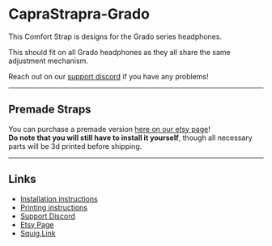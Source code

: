 # CapraStrapra-Grado

This Comfort Strap is designs for the Grado series headphones. <p>This should fit on all Grado headphones as they all share the same adjustment mechanism.<br><p>Reach out on our [support discord](https://discord.com/invite/fb4HdDvErF) if you have any problems!<br>


---

## Premade Straps

You can purchase a premade version [here on our etsy page](https://www.etsy.com/listing/1401186654/sennheiser-6x0-comfort-strap)!<br>**Do note that you will still have to install it yourself**, though all necessary parts will be 3d printed before shipping.

---

## Links

- [Installation instructions](https://github.com/CapraAudio/CapraStrapra-Grado/blob/main/Install-Instructions.md)
- [Printing instructions](https://github.com/CapraAudio/CapraStrapra-Grado/blob/main/Printing-Instructions.md)
- [Support Discord](https://discord.com/invite/fb4HdDvErF)
- [Etsy Page](https://www.etsy.com/listing/1401186654/sennheiser-6x0-comfort-strap)
- [Squig.Link](https://capraaudio.squig.link/Headphones/)
